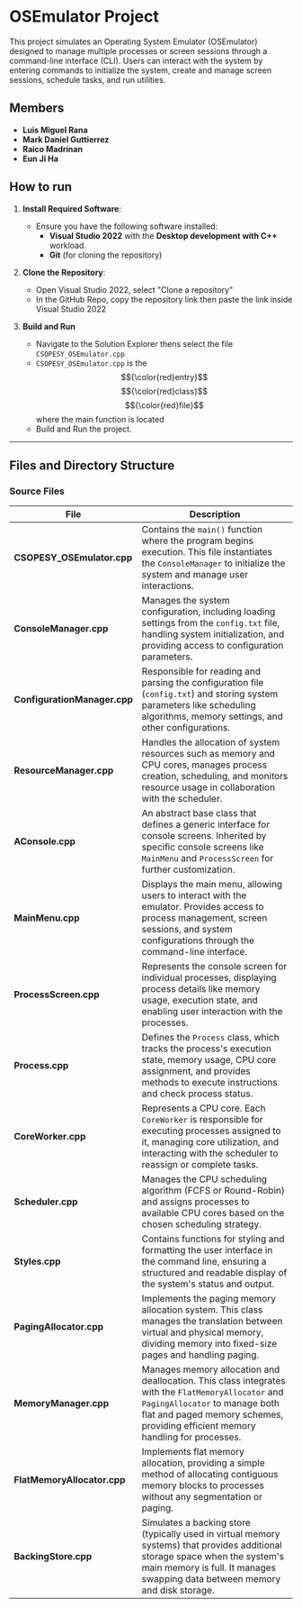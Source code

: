 # **OSEmulator Project**

This project simulates an Operating System Emulator (OSEmulator) designed to manage multiple processes or screen sessions through a command-line interface (CLI). Users can interact with the system by entering commands to initialize the system, create and manage screen sessions, schedule tasks, and run utilities.

## **Members**

- **Luis Miguel Rana**
- **Mark Daniel Guttierrez**
- **Raico Madrinan**
- **Eun Ji Ha**

## **How to run** 
1. **Install Required Software**:
   - Ensure you have the following software installed:
     - **Visual Studio 2022** with the **Desktop development with C++** workload.
     - **Git** (for cloning the repository)
      
2. **Clone the Repository**:
   - Open Visual Studio 2022, select "Clone a repository"
   - In the GitHub Repo, copy the repository link then paste the link inside Visual Studio 2022
   
3. **Build and Run**
   -   Navigate to the Solution Explorer thens select the file ```CSOPESY_OSEmulator.cpp```
   -   ```CSOPESY_OSEmulator.cpp``` is the $${\color{red}entry}$$ $${\color{red}class}$$ $${\color{red}file}$$ where the main function is located
   -   Build and Run the project.


---

## **Files and Directory Structure**

### **Source Files**
| File                          | Description                                                                                                                                                                             |
|-------------------------------|-----------------------------------------------------------------------------------------------------------------------------------------------------------------------------------------|
| **CSOPESY_OSEmulator.cpp**     | Contains the `main()` function where the program begins execution. This file instantiates the `ConsoleManager` to initialize the system and manage user interactions.                    |
| **ConsoleManager.cpp**         | Manages the system configuration, including loading settings from the `config.txt` file, handling system initialization, and providing access to configuration parameters.               |
| **ConfigurationManager.cpp**   | Responsible for reading and parsing the configuration file (`config.txt`) and storing system parameters like scheduling algorithms, memory settings, and other configurations.           |
| **ResourceManager.cpp**        | Handles the allocation of system resources such as memory and CPU cores, manages process creation, scheduling, and monitors resource usage in collaboration with the scheduler.          |
| **AConsole.cpp**               | An abstract base class that defines a generic interface for console screens. Inherited by specific console screens like `MainMenu` and `ProcessScreen` for further customization.        |
| **MainMenu.cpp**               | Displays the main menu, allowing users to interact with the emulator. Provides access to process management, screen sessions, and system configurations through the command-line interface.|
| **ProcessScreen.cpp**          | Represents the console screen for individual processes, displaying process details like memory usage, execution state, and enabling user interaction with the processes.                |
| **Process.cpp**                | Defines the `Process` class, which tracks the process's execution state, memory usage, CPU core assignment, and provides methods to execute instructions and check process status.       |
| **CoreWorker.cpp**             | Represents a CPU core. Each `CoreWorker` is responsible for executing processes assigned to it, managing core utilization, and interacting with the scheduler to reassign or complete tasks.|
| **Scheduler.cpp**              | Manages the CPU scheduling algorithm (FCFS or Round-Robin) and assigns processes to available CPU cores based on the chosen scheduling strategy.                                       |
| **Styles.cpp**                 | Contains functions for styling and formatting the user interface in the command line, ensuring a structured and readable display of the system's status and output.                    |
| **PagingAllocator.cpp**        | Implements the paging memory allocation system. This class manages the translation between virtual and physical memory, dividing memory into fixed-size pages and handling paging.       |
| **MemoryManager.cpp**          | Manages memory allocation and deallocation. This class integrates with the `FlatMemoryAllocator` and `PagingAllocator` to manage both flat and paged memory schemes, providing efficient memory handling for processes. |
| **FlatMemoryAllocator.cpp**    | Implements flat memory allocation, providing a simple method of allocating contiguous memory blocks to processes without any segmentation or paging.                                   |
| **BackingStore.cpp**           | Simulates a backing store (typically used in virtual memory systems) that provides additional storage space when the system's main memory is full. It manages swapping data between memory and disk storage. |

